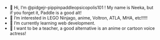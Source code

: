 - 👋 Hi, I’m @pidgejr-pippinpaddleopsicopolis101 ! My name is Neeka, but if you forget it, Paddle is a good alt!
- 👀 I’m interested in LEGO Ninjago, anime, Voltron, ATLA, MHA, etc!!!!!
- 🌱 I’m currently learning web development.
- 🔮 I want to be a teacher, a good alternative is an anime or cartoon voice actress!

<!---
pidgejr-pippinpaddleopsicopolis101/Paddle/Neeka is a ✨ special ✨ repository because her `README.md` (this file) appears on her GitHub profile.
You can click the Preview link to take a look at your changes.
--->
